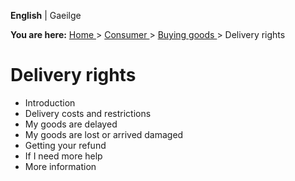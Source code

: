 **English** |  Gaeilge 

**You are here:** [ Home ](/en/) > [ Consumer ](/en/consumer/) > [ Buying
goods ](/en/consumer/shopping/) > Delivery rights

#  Delivery rights

  * Introduction 
  * Delivery costs and restrictions 
  * My goods are delayed 
  * My goods are lost or arrived damaged 
  * Getting your refund 
  * If I need more help 
  * More information 
